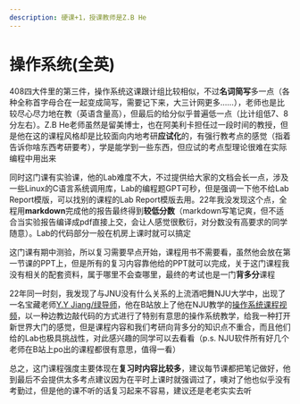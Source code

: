 ```yaml
---
description: 硬课+1，授课教师是Z.B He
---
```


# 操作系统(全英)

408四大件里的第三件，操作系统这课跟计组比较相似，不过**名词简写**多一点（各种全称首字母合在一起变成简写，需要记下来，大三计网更多……），老师也是比较尽心尽力地在教（英语含量高），但最后的给分似乎普遍低一点（比计组低7、8分左右）。Z.B He老师虽然是留美博士，也在阿美利卡担任过一段时间的教授，但是他在这的课程风格却是比较面向内地考研**应试化**的，有强行教考点的感觉（指着告诉你啥东西考研要考），学是能学到一些东西，但应试的考点型理论很难在实际编程中用出来

同时这门课有实验课，他的Lab难度不大，不过提供给大家的文档会长一点，涉及一些Linux的C语言系统调用库，Lab的编程题GPT可秒，但是强调一下他不给Lab Report模版，可以找别的课程的Lab Report模版去用。22年我没发现这个点，全程用**markdown**完成他的报告最终得到**较低分数**（markdown写笔记爽，但不适合当实验报告编译成pdf直接上交，会让人感觉很敷衍，对分数没有高要求的同学随意）。Lab的代码部分一般在机房上课时就可以搞定

这门课有期中测验，所以复习需要早点开始，课程用书不需要看，虽然他会放在第一节课的PPT上，但是所有的复习内容靠他给的PPT就可以完成，关于这门课程我没有相关的配套资料，属于哪里不会查哪里，最终的考试也是一门**背多分**课程

22年同一时刻，我发现了与JNU没有什么关系的上流酒吧舞NJU大学中，出现了一名宝藏老师[Y.Y Jiang/绿导师](https://jyywiki.cn/)，他在B站放上了他在NJU教学的[操作系统课程视频](https://www.bilibili.com/video/BV1Xm411f7CM/?share_source=copy_web&vd_source=2e2bcfa887bf8da9bde84af9fe79f8eb)，以一种边教边敲代码的方式进行了特别有意思的操作系统教学，给我一种打开新世界大门的感觉，但是课程内容和我们考研向背多分的知识点不重合，而且他们给的Lab也极具挑战性，对此感兴趣的同学可以去看看（p.s. NJU软件所有好几个老师在B站上po出的课程都很有意思，值得一看）

总之，这门课程强度主要体现在**复习时内容比较多**，建议每节课都把笔记做好，他到最后不会提供太多考点建议因为在平时上课时就强调过了，噢对了他也似乎没有考勤过，但是他的课不听的话复习起来不容易，建议还是老老实实去听
